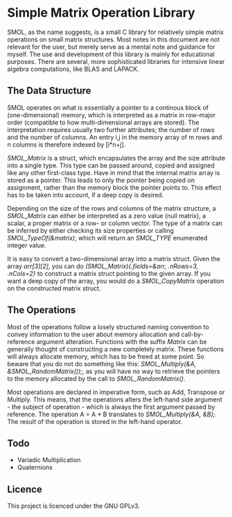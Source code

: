 # Simple Matrix Operation Library

SMOL, as the name suggests, is a small C library for relatively simple matrix operations on small matrix structures. 
Most notes in this document are not relevant for the user, but merely serve as a mental note and guidance for myself.
The use and development of this library is mainly for educational purposes. There are several, more sophisticated libraries for intensive linear algebra computations, like BLAS and LAPACK.

## The Data Structure
SMOL operates on what is essentially a pointer to a continous block of (one-dimensional) memory, which is interpreted as a matrix in row-major order (compatible to how multi-dimensional arrays are stored).
The interpretation requires usually two further attributes; the number of rows and the number of columns. 
An entry i,j in the memory array of m rows and n columns is therefore indexed by [i*n+j].

*SMOL_Matrix* is a struct, which encapsulates the array and the size attribute into a single type. This type can be passed around, copied and assigned like any other first-class type.
Have in mind that the internal matrix array is stored as a pointer. This leads to only the pointer being copied on assignment, rather than the memory block the pointer points to. 
This effect has to be taken into account, if a deep copy is desired.

Depending on the size of the rows and columns of the matrix structure, a *SMOL_Matrix* can either be interpreted as a zero value (null matrix), a scalar, 
a proper matrix or a row- or column vector. The type of a matrix can be inferred by either checking its size properties or calling *SMOL_TypeOf(&matrix)*,
which will return an *SMOL_TYPE* enumerated integer value.

It is easy to convert a two-dimensional array into a matrix struct. Given the array *arr[3][2]*, you can do *(SMOL_Matrix){.fields=&arr, .nRows=3, .nCols=2}*
to construct a matrix struct pointing to the given array. If you want a deep copy of the array, you would do a *SMOL_CopyMatrix* operation on the constructed matrix struct.

## The Operations
Most of the operations follow a losely structured naming convention to convey information to the user about memory allocation and call-by-reference argument alteration.
Functions with the suffix *Matrix* can be generally thought of constructing a new completely matrix. These functions will always allocate memory, which has to be freed at some point.
So beware that you do not do something like this: *SMOL_Multiply(&A, &SMOL_RandomMatrix());*, as you will have no way to retrieve the pointers to the memory allocated by the call to *SMOL_RandomMatrix()*.

Most operations are declared in imperative form, such as Add, Transpose or Multiply. 
This means, that the operations alters the left-hand side argument - the subject of operation - which is always the first argument passed by reference.
The operation A = A * B translates to *SMOL_Multiply(&A, &B);*. The result of the operation is stored in the left-hand operator.

## Todo
* Variadic Multiplication
* Quaternions

## Licence
This project is licenced under the GNU GPLv3.

